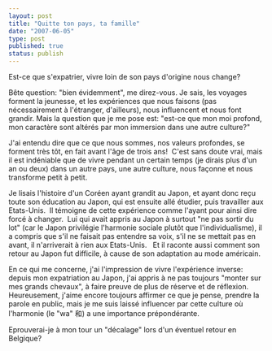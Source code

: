 ```yaml
---
layout: post
title: "Quitte ton pays, ta famille"
date: "2007-06-05"
type: post
published: true
status: publish
---
```


Est-ce que s'expatrier, vivre loin de son pays d'origine nous change?

Bête question: "bien évidemment", me direz-vous. Je sais, les voyages forment la jeunesse, et les expériences que nous faisons (pas nécessairement à l'étranger, d'ailleurs), nous influencent et nous font grandir. Mais la question que je me pose est: "est-ce que mon moi profond, mon caractère sont altérés par mon immersion dans une autre culture?"

J'ai entendu dire que ce que nous sommes, nos valeurs profondes, se forment très tôt, en fait avant l'âge de trois ans!  C'est sans doute vrai, mais il est indéniable que de vivre pendant un certain temps (je dirais plus d'un an ou deux) dans un autre pays, une autre culture, nous façonne et nous transforme petit à petit.

Je lisais l'histoire d'un Coréen ayant grandit au Japon, et ayant donc reçu toute son éducation au Japon, qui est ensuite allé étudier, puis travailler aux Etats-Unis.  Il témoigne de cette expérience comme l'ayant pour ainsi dire forcé à changer.  Lui qui avait appris au Japon à surtout "ne pas sortir du lot" (car le Japon privilégie l'harmonie sociale plutôt que l'individualisme), il a compris que s'il ne faisait pas entendre sa voix, s'il ne se mettait pas en avant, il n'arriverait à rien aux Etats-Unis.   Et il raconte aussi comment son retour au Japon fut difficile, à cause de son adaptation au mode américain.

En ce qui me concerne, j'ai l'impression de vivre l'expérience inverse: depuis mon expatriation au Japon, j'ai appris à ne pas toujours "monter sur mes grands chevaux", à faire preuve de plus de réserve et de réflexion.  Heureusement, j'aime encore toujours affirmer ce que je pense, prendre la parole en public, mais je me suis laissé influencer par cette culture où l'harmonie (le "wa" 和) a une importance prépondérante.

Eprouverai-je à mon tour un "décalage" lors d'un éventuel retour en Belgique?
